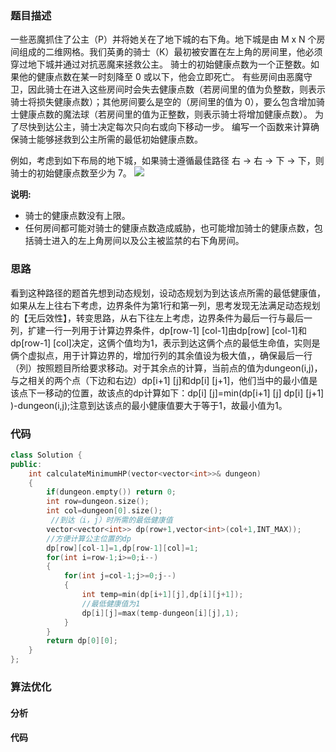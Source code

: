 ### 题目描述

一些恶魔抓住了公主（P）并将她关在了地下城的右下角。地下城是由 M x N 个房间组成的二维网格。我们英勇的骑士（K）最初被安置在左上角的房间里，他必须穿过地下城并通过对抗恶魔来拯救公主。
骑士的初始健康点数为一个正整数。如果他的健康点数在某一时刻降至 0 或以下，他会立即死亡。
有些房间由恶魔守卫，因此骑士在进入这些房间时会失去健康点数（若房间里的值为负整数，则表示骑士将损失健康点数）；其他房间要么是空的（房间里的值为 0），要么包含增加骑士健康点数的魔法球（若房间里的值为正整数，则表示骑士将增加健康点数）。
为了尽快到达公主，骑士决定每次只向右或向下移动一步。
编写一个函数来计算确保骑士能够拯救到公主所需的最低初始健康点数。

例如，考虑到如下布局的地下城，如果骑士遵循最佳路径 右 -> 右 -> 下 -> 下，则骑士的初始健康点数至少为 7。
![](F:\GitHub\Leetcode\动态规划\174.地下城游戏.png)

**说明:**

- 骑士的健康点数没有上限。
- 任何房间都可能对骑士的健康点数造成威胁，也可能增加骑士的健康点数，包括骑士进入的左上角房间以及公主被监禁的右下角房间。

### 思路

看到这种路径的题首先想到动态规划，设动态规划为到达该点所需的最低健康值，如果从左上往右下考虑，边界条件为第1行和第一列，思考发现无法满足动态规划的【无后效性】，转变思路，从右下往左上考虑，边界条件为最后一行与最后一列，扩建一行一列用于计算边界条件，dp[row-1] [col-1]由dp[row] [col-1]和dp[row-1] [col]决定，这俩个值均为1，表示到达这俩个点的最低生命值，实则是俩个虚拟点，用于计算边界的，增加行列的其余值设为极大值，，确保最后一行（列）按照题目所给要求移动。对于其余点的计算，当前点的值为dungeon(i,j)，与之相关的两个点（下边和右边）dp[i+1] [j]和dp[i] [j+1]，他们当中的最小值是该点下一移动的位置，故该点的dp计算如下：dp[i] [j]=min(dp[i+1] [j] dp[i] [j+1] )-dungeon(i,j);注意到达该点的最小健康值要大于等于1，故最小值为1。

### 代码

```c++
class Solution {
public:
    int calculateMinimumHP(vector<vector<int>>& dungeon) 
    {
        if(dungeon.empty()) return 0;
        int row=dungeon.size();
        int col=dungeon[0].size();
         //到达（i，j）时所需的最低健康值
        vector<vector<int>> dp(row+1,vector<int>(col+1,INT_MAX));
        //方便计算公主位置的dp
        dp[row][col-1]=1,dp[row-1][col]=1;
        for(int i=row-1;i>=0;i--)
        {
            for(int j=col-1;j>=0;j--)
            {
                int temp=min(dp[i+1][j],dp[i][j+1]);
                //最低健康值为1
                dp[i][j]=max(temp-dungeon[i][j],1);
            }
        }
        return dp[0][0];
    }
};
```

### 算法优化

#### 分析

#### 代码

```c++

```

